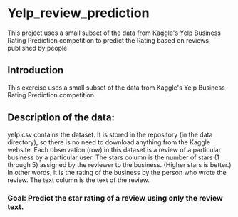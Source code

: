 # Yelp_review_prediction
This project uses a small subset of the data from Kaggle's Yelp Business Rating Prediction competition to predict the Rating based on reviews published by people.

## Introduction

This exercise uses a small subset of the data from Kaggle's Yelp Business Rating Prediction competition.

## Description of the data:

yelp.csv contains the dataset. It is stored in the repository (in the data directory), so there is no need to download anything from the Kaggle website.
Each observation (row) in this dataset is a review of a particular business by a particular user.
The stars column is the number of stars (1 through 5) assigned by the reviewer to the business. (Higher stars is better.) In other words, it is the rating of the business by the person who wrote the review.
The text column is the text of the review.
### Goal: Predict the star rating of a review using only the review text.
